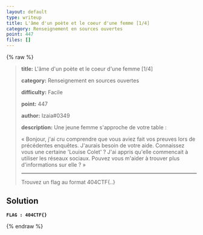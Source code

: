 ```yaml
---
layout: default
type: writeup
title: L'âme d'un poète et le coeur d'une femme [1/4]
category: Renseignement en sources ouvertes
point: 447
files: []
---
```


{% raw %}
> **title:** L'âme d'un poète et le coeur d'une femme [1/4]
>
> **category:** Renseignement en sources ouvertes
>
> **difficulty:** Facile
>
> **point:** 447
>
> **author:** Izaia#0349
>
> **description:**
> Une jeune femme s'approche de votre table : 
> 
> « Bonjour, j'ai cru comprendre que vous aviez fait vos preuves lors de précédentes enquêtes. J'aurais besoin de votre aide. Connaissez vous une certaine 'Louise Colet' ? J'ai appris qu'elle commencait à utiliser les réseaux sociaux. Pouvez vous m'aider à trouver plus d'informations sur elle ? »
> 
> ***
> 
> Trouvez un flag au format 404CTF{..}

## Solution


**`FLAG : 404CTF{}`**

{% endraw %}